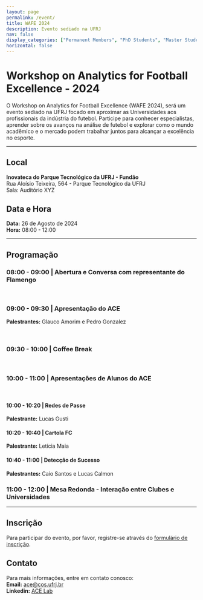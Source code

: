 ```yaml
---
layout: page
permalink: /event/
title: WAFE 2024
description: Evento sediado na UFRJ
nav: false
display_categories: ["Permanent Members", "PhD Students", "Master Students", "Undergraduate Students"]
horizontal: false
---
```


# Workshop on Analytics for Football Excellence - 2024

O Workshop on Analytics for Football Excellence (WAFE 2024), será um evento sediado na UFRJ focado em aproximar as Universidades aos profissionais da indústria do futebol. Participe para conhecer especialistas, aprender sobre os avanços na análise de futebol e explorar como o mundo acadêmico e o mercado podem trabalhar juntos para alcançar a excelência no esporte.


---

## Local

**Inovateca do Parque Tecnológico da UFRJ - Fundão** <br/>
Rua Aloísio Teixeira, 564 - Parque Tecnológico da UFRJ<br/>
Sala: Auditório XYZ

## Data e Hora

**Data:** 26 de Agosto de 2024  
**Hora:** 08:00 - 12:00

---

## Programação

### 08:00 - 09:00 | Abertura e Conversa com representante do Flamengo

<br/>

### 09:00 - 09:30 | Apresentação do ACE
**Palestrantes:** Glauco Amorim e Pedro Gonzalez

<br/>

### 09:30 - 10:00 | Coffee Break

<br/>

### 10:00 - 11:00 | Apresentações de  Alunos do ACE

<br/>

#### 10:00 - 10:20 | Redes de Passe
**Palestrante:** Lucas Gusti

#### 10:20 - 10:40 | Cartola FC
**Palestrante:** Letícia Maia

#### 10:40 - 11:00 | Detecção de Sucesso
**Palestrantes:** Caio Santos e Lucas Calmon<br/>
### 11:00 - 12:00 | Mesa Redonda - Interação entre Clubes e Universidades

---

## Inscrição

Para participar do evento, por favor, registre-se através do [formulário de inscrição](#).

## Contato

Para mais informações, entre em contato conosco:<br/>
**Email:** ace@cos.ufrj.br<br/>
**Linkedin:** [ACE Lab](https://br.linkedin.com/company/ac3lab)



